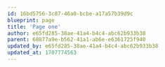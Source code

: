 ```yaml
---
id: 16bd5756-3c87-46a0-bcbe-a17a57b39d9c
blueprint: page
title: 'Page one'
author: e65fd285-38ae-41a4-b4c4-abc62b933b38
parent: 68877a9e-b562-41a1-ab6e-e6361725f940
updated_by: e65fd285-38ae-41a4-b4c4-abc62b933b38
updated_at: 1707774563
---
```


